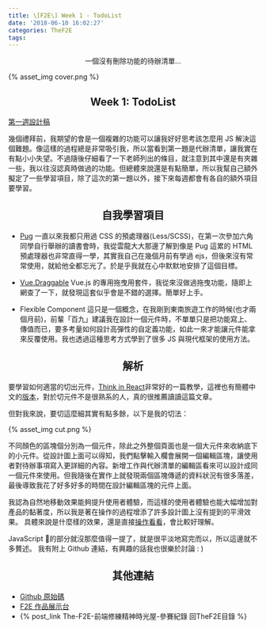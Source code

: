 ```yaml
---
title: \[F2E\] Week 1 - TodoList
date: '2018-06-10 16:02:27'
categories: TheF2E
tags:
---
```

<center>一個沒有刪除功能的待辦清單...</center>
<!-- more -->

{% asset_img cover.png %}

## <center>Week 1: TodoList</center>


[第一週設計稿](https://hexschool.github.io/THE_F2E_Design/todolist/)

幾個禮拜前，我期望的會是一個複雜的功能可以讓我好好思考該怎麼用 JS 解決這個難題。像這樣的過程總是非常吸引我，所以當看到第一題是代辦清單，讓我實在有點小小失望。不過隨後仔細看了一下老師列出的條目，就注意到其中還是有夾雜一些，我以往沒認真時做過的功能。但總體來說還是有點簡單，所以我幫自己額外擬定了一些學習項目，除了這次的第一題以外，接下來每週都會有各自的額外項目要學習。


## <center>自我學習項目</center>

- [Pug](https://pugjs.org/api/getting-started.html)
一直以來我都只用過 CSS 的預處理器(Less/SCSS)，在第一次參加六角同學自行舉辦的讀書會時，我從雲龍大大那邊了解到像是 Pug 這累的 HTML 預處理器也非常直得一學，其實我自己在幾個月前有學過 ejs，但後來沒有常常使用，就給他全都忘光了。於是乎我就在心中默默地安排了這個目標。

- [Vue.Draggable](https://github.com/SortableJS/Vue.Draggable)
Vue.js 的專用拖曳用套件，我從來沒做過拖曳功能，隨即上網查了一下，就發現這套似乎會是不錯的選擇。簡單好上手。

- Flexible Component
這只是一個概念，在我剛到東南旅遊工作的時候\(也才兩個月前\)，前輩「百九」建議我在設計一個元件時，不單單只是把功能寫上、傳值而已，要多考量如何設計高彈性的自定義功能，如此一來才能讓元件能拿來反覆使用。我也透過這種思考方式學到了很多 JS 與現代框架的使用方法。

## <center>解析</center>
要學習如何適當的切出元件，[Think in React](https://reactjs.org/docs/thinking-in-react.html)非常好的一篇教學，這裡也有簡體中文的[版本](https://chenyitian.gitbooks.io/react-docs/content/docs/thinking-in-react.html)，對於切元件不是很熟系的人，真的很推薦讀讀這篇文章。

但對我來說，要切這麼細其實有點多餘，以下是我的切法：

{% asset_img cut.png %}

不同顏色的區塊個分別為一個元件，除此之外整個頁面也是一個大元件來收納底下的小元件。從設計圖上面可以得知，我們點擊輸入欄會展開一個編輯區塊，讓使用者對待辦事項寫入更詳細的內容。新增工作與代辦清單的編輯區看來可以設計成同一個元件來使用。但我隨後在實作上就發現兩個區塊傳遞的資料狀況有很多落差，最後導致我花了好多好多的時間在設計編輯區塊的元件上面。

我認為自然地移動效果能夠提升使用者體驗，而這樣的使用者體驗也能大幅增加對產品的黏著度，所以我是著在操作的過程增添了許多設計圖上沒有提到的平滑效果。
具體來說是什麼樣的效果，還是直接[操作看看](https://wizardgreen.github.io/hexSchool-TheF2E-Showcase/#/week1)，會比較好理解。

JavaScript 的部分就沒那麼值得一提了，就是很平淡地寫完而以，所以這邊就不多贅述。
我有附上 Github 連結，有興趣的話我也很樂於討論 : )

## <center>其他連結</center>
- [Github 原始碼](https://github.com/Wizardgreen/hexSchool-TheF2E-Showcase/)
- [F2E 作品展示台](https://wizardgreen.github.io/hexSchool-TheF2E-Showcase/#/)
- {% post_link The-F2E-前端修練精神時光屋-參賽紀錄 回TheF2E目錄 %}